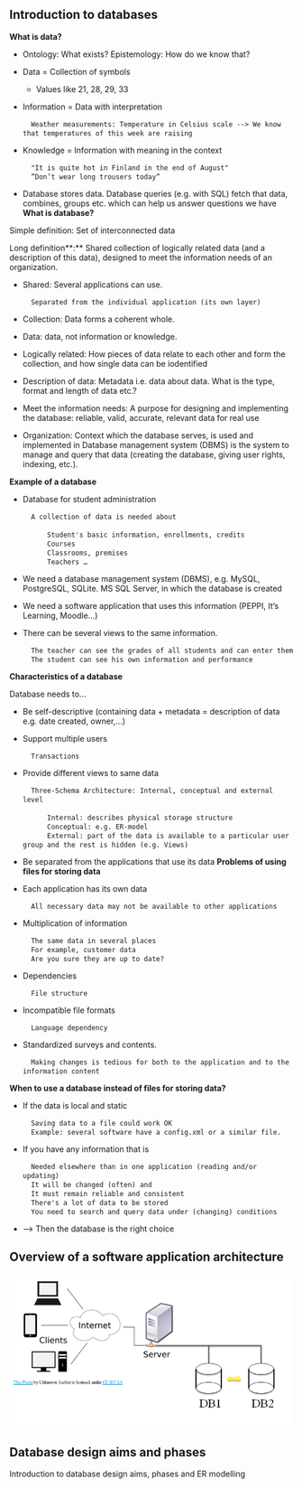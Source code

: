 ## Introduction to databases

**What is data?**

- Ontology: What exists? Epistemology: How do we know that?
- Data = Collection of symbols
  - Values like 21, 28, 29, 33
- Information = Data with interpretation
	
		Weather measurements: Temperature in Celsius scale --> We know that temperatures of this week are raising
- Knowledge = Information with meaning in the context
	
		"It is quite hot in Finland in the end of August"
		”Don’t wear long trousers today”
- Database stores data. Database queries (e.g. with SQL) fetch that data, combines, groups etc. which can help us answer questions we have
**What is database?**

Simple definition: Set of interconnected data

Long definition**:** Shared collection of logically related data (and a description of this data), designed to meet the information needs of an organization.

- Shared: Several applications can use.
	
		Separated from the individual application (its own layer)
- Collection: Data forms a coherent whole.
- Data: data, not information or knowledge.
- Logically related: How pieces of data relate to each other and form the collection, and how single data can be iodentified
- Description of data: Metadata i.e. data about data. What is the type, format and length of data etc.?
- Meet the information needs: A purpose for designing and implementing the database: reliable, valid, accurate, relevant data for real use
- Organization: Context which the database serves, is used and implemented in
Database management system (DBMS) is the system to manage and query that data (creating the database, giving user rights, indexing, etc.).

**Example of a database**

- Database for student administration
	
		A collection of data is needed about
		
			Student's basic information, enrollments, credits
			Courses
			Classrooms, premises
			Teachers …
- We need a database management system (DBMS), e.g. MySQL, PostgreSQL, SQLite. MS SQL Server, in which the database is created
- We need a software application that uses this information (PEPPI, It’s Learning, Moodle...)
- There can be several views to the same information.
	
		The teacher can see the grades of all students and can enter them
		The student can see his own information and performance
**Characteristics of a database**

Database needs to…

- Be self-descriptive (containing data + metadata = description of data e.g. date created, owner,...)
- Support multiple users
	
		Transactions
- Provide different views to same data
	
		Three-Schema Architecture: Internal, conceptual and external level
		
			Internal: describes physical storage structure
			Conceptual: e.g. ER-model
			External: part of the data is available to a particular user group and the rest is hidden (e.g. Views)
- Be separated from the applications that use its data
**Problems of using files for storing data**

- Each application has its own data
	
		All necessary data may not be available to other applications
- Multiplication of information
	
		The same data in several places
		For example, customer data
		Are you sure they are up to date?
- Dependencies
	
		File structure
- Incompatible file formats
	
		Language dependency
- Standardized surveys and contents.
	
		Making changes is tedious for both to the application and to the information content
**When to use a database instead of files for storing data?**

- If the data is local and static
	
		Saving data to a file could work OK
		Example: several software have a config.xml or a similar file.
- If you have any information that is
	
		Needed elsewhere than in one application (reading and/or updating)
		It will be changed (often) and
		It must remain reliable and consistent
		There's a lot of data to be stored
		You need to search and query data under (changing) conditions
- --> Then the database is the right choice

## Overview of a software application architecture

![](Kuvat/Introduction_to_databases/1.png)

## Database design aims and phases

Introduction to database design aims, phases and ER modelling

[](https://youtu.be/I5O8u99WiVM)

[](https://youtu.be/O1m48hmYB9Y)




